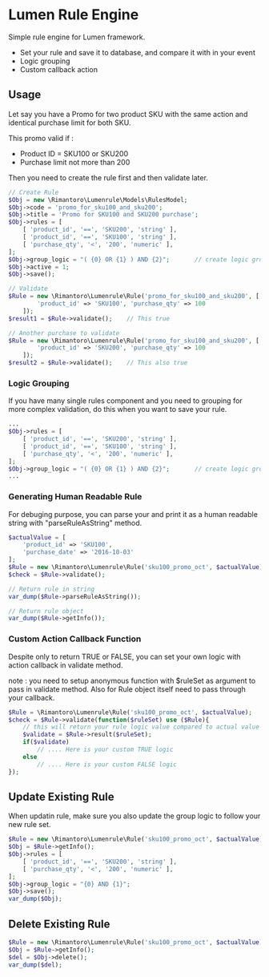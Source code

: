 # Lumen Rule Engine

Simple rule engine for Lumen framework. 

  - Set your rule and save it to database, and compare it with in your event
  - Logic grouping
  - Custom callback action

## Usage

Let say you have a Promo for two product SKU with the same action and identical purchase limit for both SKU.

This promo valid if :
- Product ID = SKU100 or SKU200
- Purchase limit not more than 200

Then you need to create the rule first and then validate later.

```php
// Create Rule
$Obj = new \Rimantoro\Lumenrule\Models\RulesModel;
$Obj->code = 'promo_for_sku100_and_sku200';
$Obj->title = 'Promo for SKU100 and SKU200 purchase';
$Obj->rules = [
    [ 'product_id', '==', 'SKU200', 'string' ],
    [ 'product_id', '==', 'SKU100', 'string' ],
    [ 'purchase_qty', '<', '200', 'numeric' ],
];
$Obj->group_logic = "( {0} OR {1} ) AND {2}";       // create logic group based on rules
$Obj->active = 1;
$Obj->save();

// Validate
$Rule = new \Rimantoro\Lumenrule\Rule('promo_for_sku100_and_sku200', [
        'product_id' => 'SKU100', 'purchase_qty' => 100
    ]);
$result1 = $Rule->validate();    // This true

// Another purchase to validate
$Rule = new \Rimantoro\Lumenrule\Rule('promo_for_sku100_and_sku200', [
        'product_id' => 'SKU200', 'purchase_qty' => 100
    ]);
$result2 = $Rule->validate();    // This also true
```

### Logic Grouping

If you have many single rules component and you need to grouping for more complex validation, do this when you want to save your rule.

```php
...
$Obj->rules = [
    [ 'product_id', '==', 'SKU200', 'string' ],
    [ 'product_id', '==', 'SKU100', 'string' ],
    [ 'purchase_qty', '<', '200', 'numeric' ],
];
$Obj->group_logic = "( {0} OR {1} ) AND {2}";       // create logic group based on rules
...
``` 

### Generating Human Readable Rule

For debuging purpose, you can parse your and print it as a human readable string with "parseRuleAsString" method.

```php
$actualValue = [
    'product_id' => 'SKU100',
    'purchase_date' => '2016-10-03'
];
$Rule = new \Rimantoro\Lumenrule\Rule('sku100_promo_oct', $actualValue);
$check = $Rule->validate();

// Return rule in string
var_dump($Rule->parseRuleAsString());

// Return rule object
var_dump($Rule->getInfo());
```

### Custom Action Callback Function

Despite only to return TRUE or FALSE, you can set your own logic with action callback in validate method.

note : you need to setup anonymous function with $ruleSet as argument to pass in validate method. Also for Rule object itself need to pass through your callback.

```php
$Rule = \Rimantoro\Lumenrule\Rule('sku100_promo_oct', $actualValue);
$check = $Rule->validate(function($ruleSet) use ($Rule){
    // this will return your rule logic value compared to actual value
    $validate = $Rule->result($ruleSet);
    if($validate)
        // .... Here is your custom TRUE logic
    else
        // .... Here is your custom FALSE logic
});
```


## Update Existing Rule

When updatin rule, make sure you also update the group logic to follow your new rule set.

```php
$Rule = new \Rimantoro\Lumenrule\Rule('sku100_promo_oct', $actualValue);
$Obj = $Rule->getInfo();
$Obj->rules = [
    [ 'product_id', '==', 'SKU200', 'string' ],
    [ 'purchase_qty', '<', '200', 'numeric' ],
];
$Obj->group_logic = "{0} AND {1}";
$Obj->save();
var_dump($Obj);
```

## Delete Existing Rule

```php
$Rule = new \Rimantoro\Lumenrule\Rule('sku100_promo_oct', $actualValue);
$Obj = $Rule->getInfo();
$del = $Obj->delete();
var_dump($del);
```
